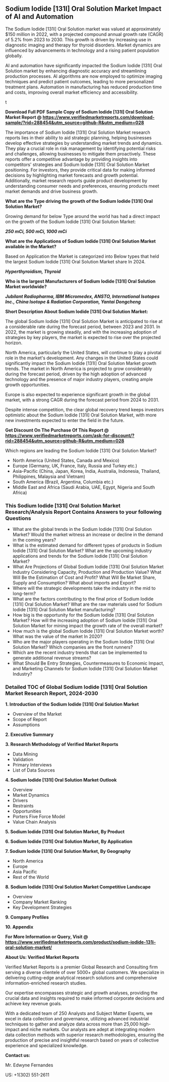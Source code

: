 <h2>Sodium Iodide [131I] Oral Solution Market Impact of AI and Automation</h2><p>The Sodium Iodide [131I] Oral Solution market was valued at approximately $150 million in 2022, with a projected compound annual growth rate (CAGR) of 5.2% from 2023 to 2030. This growth is driven by increasing use in diagnostic imaging and therapy for thyroid disorders. Market dynamics are influenced by advancements in technology and a rising patient population globally.</p><p>AI and automation have significantly impacted the Sodium Iodide [131I] Oral Solution market by enhancing diagnostic accuracy and streamlining production processes. AI algorithms are now employed to optimize imaging techniques and predict patient outcomes, leading to more personalized treatment plans. Automation in manufacturing has reduced production time and costs, improving overall market efficiency and accessibility.</p>t</p><p id="" class=""><strong>Download Full PDF Sample Copy of Sodium Iodide [131I] Oral Solution Market Report @ <a href="https://www.verifiedmarketreports.com/download-sample/?rid=288454&utm_source=github-R&utm_medium=028" target="_blank">https://www.verifiedmarketreports.com/download-sample/?rid=288454&utm_source=github-R&utm_medium=028</a></strong></p><p>The importance of&nbsp;Sodium Iodide [131I] Oral Solution Market research reports lies in their ability to aid strategic planning, helping businesses develop effective strategies by understanding market trends and dynamics. They play a crucial role in risk management by identifying potential risks and challenges, allowing businesses to mitigate them proactively. These reports offer a competitive advantage by providing insights into competitors' strategies and Sodium Iodide [131I] Oral Solution Market positioning. For investors, they provide critical data for making informed decisions by highlighting market forecasts and growth potential. Additionally, market research reports guide product development by understanding consumer needs and preferences, ensuring products meet market demands and drive business growth.</p><p><strong>What are the&nbsp;Type driving the growth of the Sodium Iodide [131I] Oral Solution Market?</strong></p><p id="" class="">Growing demand for below Type around the world has had a direct impact on the growth of the Sodium Iodide [131I] Oral Solution Market:</p><em><strong>250 mCi, 500 mCi, 1000 mCi</strong></em></p><strong>What are the&nbsp;Applications&nbsp;of Sodium Iodide [131I] Oral Solution Market available in the Market?</strong></p><p id="" class="">Based on Application the Market is categorized into Below types that held the largest Sodium Iodide [131I] Oral Solution Market share In 2024.</p><em><strong>Hyperthyroidism, Thyroid</strong></em></p><strong>Who is the largest Manufacturers of Sodium Iodide [131I] Oral Solution Market worldwide?</strong></p><p><em><strong>Jubilant Radiopharma, IBM Micromedex, ANSTO, International Isotopes Inc., China Isotope & Radiation Corporation, Yantai Dongcheng</strong></em></p><p id="" class=""><strong>Short Description About Sodium Iodide [131I] Oral Solution Market:</strong></p><p>The global Sodium Iodide [131I] Oral Solution Market is anticipated to rise at a considerable rate during the forecast period, between 2023 and 2031. In 2022, the market is growing steadily, and with the increasing adoption of strategies by key players, the market is expected to rise over the projected horizon.</p><p>North America, particularly the United States, will continue to play a pivotal role in the market's development. Any changes in the United States could significantly impact the Sodium Iodide [131I] Oral Solution Market growth trends. The market in North America is projected to grow considerably during the forecast period, driven by the high adoption of advanced technology and the presence of major industry players, creating ample growth opportunities.</p><p>Europe is also expected to experience significant growth in the global market, with a strong CAGR during the forecast period from 2024 to 2031.</p><p>Despite intense competition, the clear global recovery trend keeps investors optimistic about the Sodium Iodide [131I] Oral Solution Market, with more new investments expected to enter the field in the future.</p><p id="" class=""><strong>Get Discount On The Purchase Of This Report @ <a href="https://www.verifiedmarketreports.com/ask-for-discount/?rid=288454&utm_source=github-R&utm_medium=028" target="_blank">https://www.verifiedmarketreports.com/ask-for-discount/?rid=288454&utm_source=github-R&utm_medium=028</a></strong></p>Which regions are leading the Sodium Iodide [131I] Oral Solution Market?</p><ul><li>North America (United States, Canada and Mexico)</li><li>Europe (Germany, UK, France, Italy, Russia and Turkey etc.)</li><li>Asia-Pacific (China, Japan, Korea, India, Australia, Indonesia, Thailand, Philippines, Malaysia and Vietnam)</li><li>South America (Brazil, Argentina, Columbia etc.)</li><li>Middle East and Africa (Saudi Arabia, UAE, Egypt, Nigeria and South Africa)</li></ul><h3 id="" class="">This Sodium Iodide [131I] Oral Solution Market Research/Analysis Report Contains Answers to your following Questions</h3><ul><li>What are the global trends in the Sodium Iodide [131I] Oral Solution Market? Would the market witness an increase or decline in the demand in the coming years?</li><li>What is the estimated demand for different types of products in Sodium Iodide [131I] Oral Solution Market? What are the upcoming industry applications and trends for the Sodium Iodide [131I] Oral Solution Market?</li><li>What Are Projections of Global Sodium Iodide [131I] Oral Solution Market Industry Considering Capacity, Production and Production Value? What Will Be the Estimation of Cost and Profit? What Will Be Market Share, Supply and Consumption? What about imports and Export?</li><li>Where will the strategic developments take the industry in the mid to long-term?</li><li>What are the factors contributing to the final price of Sodium Iodide [131I] Oral Solution Market? What are the raw materials used for Sodium Iodide [131I] Oral Solution Market manufacturing?</li><li>How big is the opportunity for the Sodium Iodide [131I] Oral Solution Market? How will the increasing adoption of Sodium Iodide [131I] Oral Solution Market for mining impact the growth rate of the overall market?</li><li>How much is the global Sodium Iodide [131I] Oral Solution Market worth? What was the value of the market In 2020?</li><li>Who are the major players operating in the Sodium Iodide [131I] Oral Solution Market? Which companies are the front runners?</li><li>Which are the recent industry trends that can be implemented to generate additional revenue streams?</li><li>What Should Be Entry Strategies, Countermeasures to Economic Impact, and Marketing Channels for Sodium Iodide [131I] Oral Solution Market Industry?</li></ul><h3 id="" class="">Detailed TOC of Global Sodium Iodide [131I] Oral Solution Market Research Report, 2024-2030</h3><p id="" class=""><strong>1. Introduction of the Sodium Iodide [131I] Oral Solution Market</strong></p><ul><li>Overview of the Market</li><li>Scope of Report</li><li>Assumptions</li></ul><p id="" class=""><strong>2. Executive Summary</strong></p><p id="" class=""><strong>3. Research Methodology of Verified Market Reports</strong></p><ul><li>Data Mining</li><li>Validation</li><li>Primary Interviews</li><li>List of Data Sources</li></ul><p id="" class=""><strong>4. Sodium Iodide [131I] Oral Solution Market Outlook</strong></p><ul><li>Overview</li><li>Market Dynamics</li><li>Drivers</li><li>Restraints</li><li>Opportunities</li><li>Porters Five Force Model</li><li>Value Chain Analysis</li></ul><p id="" class=""><strong>5. Sodium Iodide [131I] Oral Solution Market, By Product</strong></p><p id="" class=""><strong>6. Sodium Iodide [131I] Oral Solution Market, By Application</strong></p><p id="" class=""><strong>7. Sodium Iodide [131I] Oral Solution Market, By Geography</strong></p><ul><li>North America</li><li>Europe</li><li>Asia Pacific</li><li>Rest of the World</li></ul><p id="" class=""><strong>8. Sodium Iodide [131I] Oral Solution Market Competitive Landscape</strong></p><ul><li>Overview</li><li>Company Market Ranking</li><li>Key Development Strategies</li></ul><p id="" class=""><strong>9. Company Profiles</strong></p><p id="" class=""><strong>10. Appendix</strong></p><p id="" class=""><strong>For More Information or Query, Visit @ <a href="https://www.verifiedmarketreports.com/product/sodium-iodide-131i-oral-solution-market/" target="_blank">https://www.verifiedmarketreports.com/product/sodium-iodide-131i-oral-solution-market/</a></strong></p><p id="" class=""><strong>About Us: Verified Market Reports</strong></p><p id="" class="">Verified Market Reports is a premier Global Research and Consulting firm serving a diverse clientele of over 5000+ global customers. We specialize in delivering cutting-edge analytical research solutions and comprehensive information-enriched research studies.</p><p id="" class="">Our expertise encompasses strategic and growth analyses, providing the crucial data and insights required to make informed corporate decisions and achieve key revenue goals.</p><p id="" class="">With a dedicated team of 250 Analysts and Subject Matter Experts, we excel in data collection and governance, utilizing advanced industrial techniques to gather and analyze data across more than 25,000 high-impact and niche markets. Our analysts are adept at integrating modern data collection methods with superior research methodologies, ensuring the production of precise and insightful research based on years of collective experience and specialized knowledge.</p><p id="" class=""><strong>Contact us:</strong></p><p id="" class="">Mr. Edwyne Fernandes</p><p id="" class="">US: +1(302) 551-2611</p>